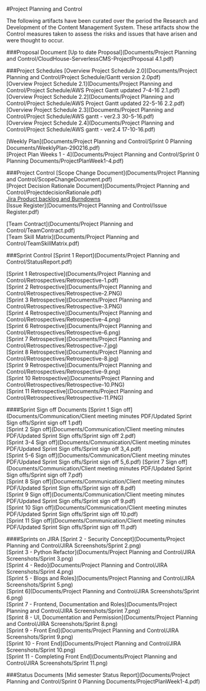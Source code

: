 #Project Planning and Control

The following artifacts have been curated over the period the Research and
Development of the Content Management System. These artifacts show the Control
measures taken to assess the risks and issues that have arisen and were thought
to occur.

###Proposal Document
[Up to date Proposal](Documents/Project Planning and Control/CloudHouse-ServerlessCMS-ProjectProposal 4.1.pdf)  



###Project Schedules
[Overview Project Schedule 2.0](Documents/Project Planning and Control/Project Schedule/Gantt version 2.0pdf)  
[Overview Project Schedule 2.1](Documents/Project Planning and Control/Project Schedule/AWS Project Gantt updated 7-4-16 2.1.pdf)  
[Overview Project Schedule 2.2](Documents/Project Planning and Control/Project Schedule/AWS Project Gantt updated 22-5-16 2.2.pdf)  
[Overview Project Schedule 2.3](Documents/Project Planning and Control/Project Schedule/AWS gantt - ver2.3 30-5-16.pdf)  
[Overview Project Schedule 2.4](Documents/Project Planning and Control/Project Schedule/AWS gantt - ver2.4 17-10-16.pdf)  

[Weekly Plan](Documents/Project Planning and Control/Sprint 0 Planning Documents/WeeklyPlan-290216.pdf)  
[Project Plan Weeks 1 - 4](Documents/Project Planning and Control/Sprint 0 Planning Documents/ProjectPlanWeek1-4.pdf)  

###Project Control
[Scope Change Document](Documents/Project Planning and Control/ScopeChangeDocument.pdf)  
[Project Decision Rationale Document](Documents/Project Planning and Control/ProjectdecisionRationale.pdf)  
[Jira Product backlog and Burndowns](https://teamkitsui.atlassian.net/login)  
[Issue Register](Documents/Project Planning and Control/Issue Register.pdf)  

[Team Contract](Documents/Project Planning and Control/TeamContract.pdf)  
[Team Skill Matrix](Documents/Project Planning and Control/TeamSkillMatrix.pdf)  

###Sprint Control
[Sprint 1 Report](Documents/Project Planning and Control/StatusReport.pdf)  

[Sprint 1 Retrospective](Documents/Project Planning and Control/Retrospectives/Retrospective-1.pdf)  
[Sprint 2 Retrospective](Documents/Project Planning and Control/Retrospectives/Retrospective-2.PNG)  
[Sprint 3 Retrospective](Documents/Project Planning and Control/Retrospectives/Retrospective-3.PNG)  
[Sprint 4 Retrospective](Documents/Project Planning and Control/Retrospectives/Retrospective-4.png)  
[Sprint 6 Retrospective](Documents/Project Planning and Control/Retrospectives/Retrospective-6.png)  
[Sprint 7 Retrospective](Documents/Project Planning and Control/Retrospectives/Retrospective-7.jpg)  
[Sprint 8 Retrospective](Documents/Project Planning and Control/Retrospectives/Retrospective-8.jpg)  
[Sprint 9 Retrospective](Documents/Project Planning and Control/Retrospectives/Retrospective-9.png)  
[Sprint 10 Retrospective](Documents/Project Planning and Control/Retrospectives/Retrospective-10.PNG)  
[Sprint 11 Retrospective](Documents/Project Planning and Control/Retrospectives/Retrospective-11.PNG)  

####Sprint Sign off Documents
[Sprint 1 Sign off](Documents/Communication/Client meeting minutes PDF/Updated Sprint Sign offs/Sprint sign off 1.pdf)  
[Sprint 2 Sign off](Documents/Communication/Client meeting minutes PDF/Updated Sprint Sign offs/Sprint sign off 2.pdf)  
[Sprint 3-4 Sign off](Documents/Communication/Client meeting minutes PDF/Updated Sprint Sign offs/Sprint sign off 3_4.pdf)  
[Sprint 5-6 Sign off](Documents/Communication/Client meeting minutes PDF/Updated Sprint Sign offs/Sprint sign off 5_6.pdf)
[Sprint 7 Sign off](Documents/Communication/Client meeting minutes PDF/Updated Sprint Sign offs/Sprint sign off 7.pdf)  
[Sprint 8 Sign off](Documents/Communication/Client meeting minutes PDF/Updated Sprint Sign offs/Sprint sign off 8.pdf)  
[Sprint 9 Sign off](Documents/Communication/Client meeting minutes PDF/Updated Sprint Sign offs/Sprint sign off 9.pdf)  
[Sprint 10 Sign off](Documents/Communication/Client meeting minutes PDF/Updated Sprint Sign offs/Sprint sign off 10.pdf)  
[Sprint 11 Sign off](Documents/Communication/Client meeting minutes PDF/Updated Sprint Sign offs/Sprint sign off 11.pdf)  

####Sprints on JIRA
[Sprint 2 - Security Concept](Documents/Project Planning and Control/JIRA Screenshots/Sprint 2.png)  
[Sprint 3 - Python Refactor](Documents/Project Planning and Control/JIRA Screenshots/Sprint 3.png)  
[Sprint 4 - Redo](Documents/Project Planning and Control/JIRA Screenshots/Sprint 4.png)  
[Sprint 5 - Blogs and Roles](Documents/Project Planning and Control/JIRA Screenshots/Sprint 5.png)  
[Sprint 6](Documents/Project Planning and Control/JIRA Screenshots/Sprint 6.png)  
[Sprint 7 - Frontend, Documentation and Roles](Documents/Project Planning and Control/JIRA Screenshots/Sprint 7.png)  
[Sprint 8 - UI, Documentation and Permission](Documents/Project Planning and Control/JIRA Screenshots/Sprint 8.png)  
[Sprint 9 - Front End](Documents/Project Planning and Control/JIRA Screenshots/Sprint 9.png)  
[Sprint 10 - Front End](Documents/Project Planning and Control/JIRA Screenshots/Sprint 10.png)  
[Sprint 11 - Completing Front End](Documents/Project Planning and Control/JIRA Screenshots/Sprint 11.png)  

###Status Documents
[Mid semester Status Report](Documents/Project Planning and Control/Sprint 0 Planning Documents/ProjectPlanWeek1-4.pdf)  
